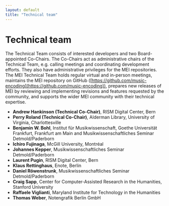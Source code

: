 ```yaml
---
layout: default
title: "Technical team"
---
```

# Technical team

The Technical Team consists of interested developers and two Board-appointed Co-Chairs. The Co-Chairs act as administrative chairs of the Technical Team, e.g. calling meetings and coordinating development efforts. They also have administrative privileges for the MEI repositories. The MEI Technical Team holds regular virtual and in-person meetings, maintains the MEI repository on GitHub ([https://github.com/music-encoding](https://github.com/music-encoding)), prepares new releases of MEI by reviewing and implementing revisions and features requested by the community, and supports the wider MEI community with their technical expertise.

* **Andrew Hankinson (Technical Co-Chair)**, RISM Digital Center, Bern
* **Perry Roland (Technical Co-Chair)**, Alderman Library, University of Virginia, Charlottesville
* **Benjamin W. Bohl**, Institut für Musikwissenschaft, Goethe Universität Frankfurt, Frankfurt am Main and Musikwissenschaftliches Seminar Detmold/Paderborn
* **Ichiro Fujinaga**, McGill University, Montréal
* **Johannes Kepper**, Musikwissenschaftliches Seminar Detmold/Paderborn
* **Laurent Pugin**, RISM Digital Center, Bern
* **Klaus Rettinghaus**, Enote, Berlin
* **Daniel Röwenstrunk**, Musikwissenschaftliches Seminar Detmold/Paderborn
* **Craig Sapp**, Center for Computer-Assisted Research in the Humanities, Stanford University
* **Raffaele Viglianti**, Maryland Institute for Technology in the Humanities
* **Thomas Weber**, Notengrafik Berlin GmbH

